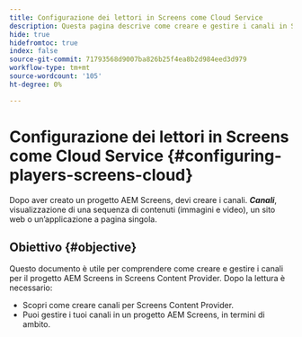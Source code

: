 ```yaml
---
title: Configurazione dei lettori in Screens come Cloud Service
description: Questa pagina descrive come creare e gestire i canali in Screens come Cloud Service.
hide: true
hidefromtoc: true
index: false
source-git-commit: 71793568d9007ba826b25f4ea8b2d984eed3d979
workflow-type: tm+mt
source-wordcount: '105'
ht-degree: 0%

---
```



# Configurazione dei lettori in Screens come Cloud Service {#configuring-players-screens-cloud}

Dopo aver creato un progetto AEM Screens, devi creare i canali.
***Canali***, visualizzazione di una sequenza di contenuti (immagini e video), un sito web o un’applicazione a pagina singola.

## Obiettivo {#objective}

Questo documento è utile per comprendere come creare e gestire i canali per il progetto AEM Screens in Screens Content Provider. Dopo la lettura è necessario:

* Scopri come creare canali per Screens Content Provider.
* Puoi gestire i tuoi canali in un progetto AEM Screens, in termini di ambito.